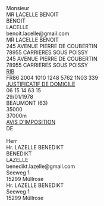<div class="gender">Monsieur</div>
<div id="name">MR LACELLE BENOIT</div>
<div id="given_name">BENOIT</div>
<div id="family_name">LACELLE</div>
<div id="email">benoit.lacelle@gmail.com</div>
<div id="postal_address">MR LACELLE BENOIT<br>245 AVENUE PIERRE DE COUBERTIN<br>78955 CARRIERES SOUS POISSY</div>
<div id="address">245 AVENUE PIERRE DE COUBERTIN<br>78955 CARRIERES SOUS POISSY</div>
<a href="https://www.crid.asso.fr/IMG/pdf/iban_droits_ici_et_la_bas_00020064202.pdf" id="rib">RIB</a>
<div id="iban">FR86 2004 1010 1248 5762 1N03 339</div>
<a href="https://github.com/cormoran-io/retriever-cases/raw/master/2019-03_ProofOfResidence_EDF.pdf" id="proof_of_residence">JUSTIFICATIF DE DOMICILE</a>
<div id="phone_number">06 15 14 63 15</div>
<div id="birthdate">29/01/1978</div>
<div id="birthplace">BEAUMONT (63)</div>
<div id="income_tax_reference">35000</div>
<div id="taxable_income">37000m</div>
<a href="https://www.artee.fr/wp-content/uploads/2017/12/Exemple_avis_imposition.pdf" id="income_notice">AVIS D'IMPOSITION</a>
<br>DE<br><br>
<div class="gender_de">Herr</div>
<div id="name_de">Hr. LAZELLE BENEDIKT</div>
<div id="given_name_de">BENEDIKT</div>
<div id="family_name_de">LAZELLE</div>
<div id="email_de">benedikt.lazelle@gmail.com</div>
<div id="address_de">Seeweg 1<br>15299 Müllrose</div>
<div id="postal_address_de">Hr. LAZELLE BENEDIKT<br>Seeweg 1<br>15299 Müllrose</div>


